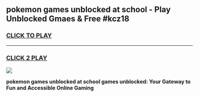 
## pokemon games unblocked at school - Play Unblocked Gmaes & Free #kcz18
<h3>
<a href="https://premium.freeplayer.one?title=pokemon_games_unblocked_at_school&ref=03M">CLICK TO PLAY</a></h3>
<hr>

<h3>
<a href="https://premium.freeplayer.one?title=pokemon_games_unblocked_at_school&ref=03M">CLICK 2 PLAY</a>
  
</h3>

<a href="https://premium.freeplayer.one?title=pokemon_games_unblocked_at_school&ref=03M"><img src="https://clearcache.store/games.png"></a>


**pokemon games unblocked at school games unblocked: Your Gateway to Fun and Accessible Online Gaming**
